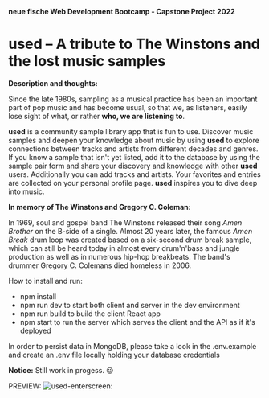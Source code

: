 **neue fische Web Development Bootcamp - Capstone Project 2022**

# used – A tribute to The Winstons and the lost music samples

**Description and thoughts:**

Since the late 1980s, sampling as a musical practice has been an important part of pop music and has become usual, so that we, as listeners, easily lose sight of what, or rather **who, we are listening to**.

**used** is a community sample library app that is fun to use. Discover music samples and deepen your knowledge about music by using **used** to explore connections between tracks and artists from different decades and genres. If you know a sample that isn't yet listed, add it to the database by using the sample pair form and share your discovery and knowledge with other **used** users. Additionally you can add tracks and artists. Your favorites and entries are collected on your personal profile page. **used** inspires you to dive deep into music.

**In memory of The Winstons and Gregory C. Coleman:**

In 1969, soul and gospel band The Winstons released their song _Amen Brother_ on the B-side of a single. Almost 20 years later, the famous _Amen Break_ drum loop was created based on a six-second drum break sample, which can still be heard today in almost every drum'n'bass and jungle production as well as in numerous hip-hop breakbeats. The band's drummer Gregory C. Colemans died homeless in 2006.

How to install and run:

- npm install
- npm run dev to start both client and server in the dev environment
- npm run build to build the client React app
- npm start to run the server which serves the client and the API as if it's deployed

In order to persist data in MongoDB, please take a look in the .env.example and create an .env file locally holding your database credentials

**Notice:** Still work in progess. :wink:

PREVIEW:
![used-enterscreen:](../client/src/assets/github/used_enter-screen.png)
